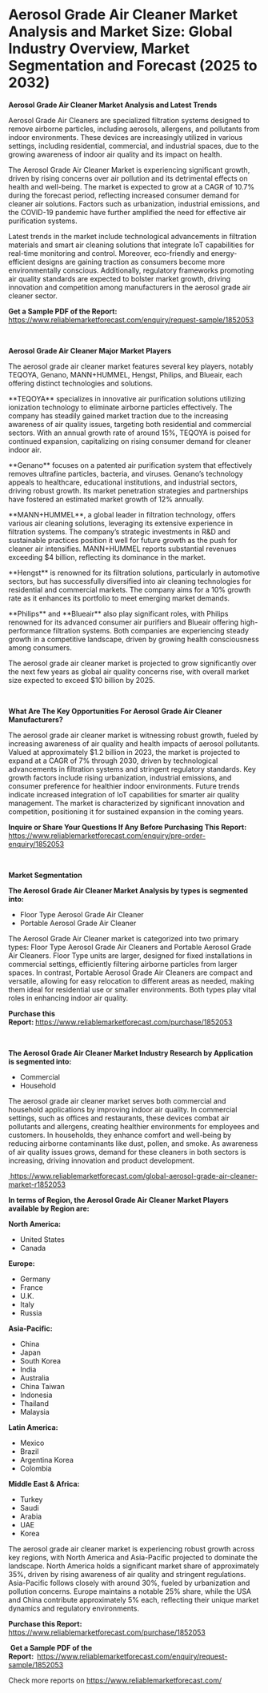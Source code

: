 <p><h1>Aerosol Grade Air Cleaner Market Analysis and Market Size: Global Industry Overview, Market Segmentation and Forecast (2025 to 2032)</h1></p><p><strong>Aerosol Grade Air Cleaner Market Analysis and Latest Trends</strong></p>
<p><p>Aerosol Grade Air Cleaners are specialized filtration systems designed to remove airborne particles, including aerosols, allergens, and pollutants from indoor environments. These devices are increasingly utilized in various settings, including residential, commercial, and industrial spaces, due to the growing awareness of indoor air quality and its impact on health.</p><p>The Aerosol Grade Air Cleaner Market is experiencing significant growth, driven by rising concerns over air pollution and its detrimental effects on health and well-being. The market is expected to grow at a CAGR of 10.7% during the forecast period, reflecting increased consumer demand for cleaner air solutions. Factors such as urbanization, industrial emissions, and the COVID-19 pandemic have further amplified the need for effective air purification systems.</p><p>Latest trends in the market include technological advancements in filtration materials and smart air cleaning solutions that integrate IoT capabilities for real-time monitoring and control. Moreover, eco-friendly and energy-efficient designs are gaining traction as consumers become more environmentally conscious. Additionally, regulatory frameworks promoting air quality standards are expected to bolster market growth, driving innovation and competition among manufacturers in the aerosol grade air cleaner sector.</p></p>
<p><strong>Get a Sample PDF of the Report:&nbsp;</strong> <a href="https://www.reliablemarketforecast.com/enquiry/request-sample/1852053?utm_campaign=1903&utm_medium=2&utm_source=Github&utm_content=ia&utm_term=07012025&utm_id=aerosol-grade-air-cleaner">https://www.reliablemarketforecast.com/enquiry/request-sample/1852053</a></p>
<p>&nbsp;</p>
<p><strong>Aerosol Grade Air Cleaner Major Market Players</strong></p>
<p><p>The aerosol grade air cleaner market features several key players, notably TEQOYA, Genano, MANN+HUMMEL, Hengst, Philips, and Blueair, each offering distinct technologies and solutions.</p><p>**TEQOYA** specializes in innovative air purification solutions utilizing ionization technology to eliminate airborne particles effectively. The company has steadily gained market traction due to the increasing awareness of air quality issues, targeting both residential and commercial sectors. With an annual growth rate of around 15%, TEQOYA is poised for continued expansion, capitalizing on rising consumer demand for cleaner indoor air.</p><p>**Genano** focuses on a patented air purification system that effectively removes ultrafine particles, bacteria, and viruses. Genano’s technology appeals to healthcare, educational institutions, and industrial sectors, driving robust growth. Its market penetration strategies and partnerships have fostered an estimated market growth of 12% annually.</p><p>**MANN+HUMMEL**, a global leader in filtration technology, offers various air cleaning solutions, leveraging its extensive experience in filtration systems. The company’s strategic investments in R&D and sustainable practices position it well for future growth as the push for cleaner air intensifies. MANN+HUMMEL reports substantial revenues exceeding $4 billion, reflecting its dominance in the market.</p><p>**Hengst** is renowned for its filtration solutions, particularly in automotive sectors, but has successfully diversified into air cleaning technologies for residential and commercial markets. The company aims for a 10% growth rate as it enhances its portfolio to meet emerging market demands.</p><p>**Philips** and **Blueair** also play significant roles, with Philips renowned for its advanced consumer air purifiers and Blueair offering high-performance filtration systems. Both companies are experiencing steady growth in a competitive landscape, driven by growing health consciousness among consumers.</p><p>The aerosol grade air cleaner market is projected to grow significantly over the next few years as global air quality concerns rise, with overall market size expected to exceed $10 billion by 2025.</p></p>
<p>&nbsp;</p>
<p><strong>What Are The Key Opportunities For Aerosol Grade Air Cleaner Manufacturers?</strong></p>
<p><p>The aerosol grade air cleaner market is witnessing robust growth, fueled by increasing awareness of air quality and health impacts of aerosol pollutants. Valued at approximately $1.2 billion in 2023, the market is projected to expand at a CAGR of 7% through 2030, driven by technological advancements in filtration systems and stringent regulatory standards. Key growth factors include rising urbanization, industrial emissions, and consumer preference for healthier indoor environments. Future trends indicate increased integration of IoT capabilities for smarter air quality management. The market is characterized by significant innovation and competition, positioning it for sustained expansion in the coming years.</p></p>
<p><strong>Inquire or Share Your Questions If Any Before Purchasing This Report:</strong> <a href="https://www.reliablemarketforecast.com/enquiry/pre-order-enquiry/1852053?utm_campaign=1903&utm_medium=2&utm_source=Github&utm_content=ia&utm_term=07012025&utm_id=aerosol-grade-air-cleaner">https://www.reliablemarketforecast.com/enquiry/pre-order-enquiry/1852053</a></p>
<p>&nbsp;</p>
<p><strong>Market Segmentation</strong></p>
<p><strong>The Aerosol Grade Air Cleaner Market Analysis by types is segmented into:</strong></p>
<p><ul><li>Floor Type Aerosol Grade Air Cleaner</li><li>Portable Aerosol Grade Air Cleaner</li></ul></p>
<p><p>The Aerosol Grade Air Cleaner market is categorized into two primary types: Floor Type Aerosol Grade Air Cleaners and Portable Aerosol Grade Air Cleaners. Floor Type units are larger, designed for fixed installations in commercial settings, efficiently filtering airborne particles from larger spaces. In contrast, Portable Aerosol Grade Air Cleaners are compact and versatile, allowing for easy relocation to different areas as needed, making them ideal for residential use or smaller environments. Both types play vital roles in enhancing indoor air quality.</p></p>
<p><strong>Purchase this Report:&nbsp;</strong><a href="https://www.reliablemarketforecast.com/purchase/1852053?utm_campaign=1903&utm_medium=2&utm_source=Github&utm_content=ia&utm_term=07012025&utm_id=aerosol-grade-air-cleaner">https://www.reliablemarketforecast.com/purchase/1852053</a></p>
<p>&nbsp;</p>
<p><strong>The Aerosol Grade Air Cleaner Market Industry Research by Application is segmented into:</strong></p>
<p><ul><li>Commercial</li><li>Household</li></ul></p>
<p><p>The aerosol grade air cleaner market serves both commercial and household applications by improving indoor air quality. In commercial settings, such as offices and restaurants, these devices combat air pollutants and allergens, creating healthier environments for employees and customers. In households, they enhance comfort and well-being by reducing airborne contaminants like dust, pollen, and smoke. As awareness of air quality issues grows, demand for these cleaners in both sectors is increasing, driving innovation and product development.</p></p>
<p><a href="https://www.reliablemarketforecast.com/global-aerosol-grade-air-cleaner-market-r1852053?utm_campaign=1903&utm_medium=2&utm_source=Github&utm_content=ia&utm_term=07012025&utm_id=aerosol-grade-air-cleaner">&nbsp;https://www.reliablemarketforecast.com/global-aerosol-grade-air-cleaner-market-r1852053</a></p>
<p><strong>In terms of Region, the Aerosol Grade Air Cleaner Market Players available by Region are:</strong></p>
<p>
    <p> <strong> North America: </strong>
        <ul>
            <li>United States</li>
            <li>Canada</li>
        </ul>
        </p> 
    <p> <strong> Europe: </strong>
        <ul>
            <li>Germany</li>
            <li>France</li>
            <li>U.K.</li>
            <li>Italy</li>
            <li>Russia</li>
        </ul>
        </p> 
    <p> <strong> Asia-Pacific: </strong>
        <ul>
            <li>China</li>
            <li>Japan</li>
            <li>South Korea</li>
            <li>India</li>
            <li>Australia</li>
            <li>China Taiwan</li>
            <li>Indonesia</li>
            <li>Thailand</li>
            <li>Malaysia</li>
        </ul>
        </p> 
    <p> <strong> Latin America: </strong>
        <ul>
            <li>Mexico</li>
            <li>Brazil</li>
            <li>Argentina Korea</li>
            <li>Colombia</li>
        </ul>
        </p> 
    <p> <strong> Middle East & Africa: </strong>
        <ul>
            <li>Turkey</li>
            <li>Saudi</li>
            <li>Arabia</li>
            <li>UAE</li>
            <li>Korea</li>
        </ul>
    </p>
    </p>
<p><p>The aerosol grade air cleaner market is experiencing robust growth across key regions, with North America and Asia-Pacific projected to dominate the landscape. North America holds a significant market share of approximately 35%, driven by rising awareness of air quality and stringent regulations. Asia-Pacific follows closely with around 30%, fueled by urbanization and pollution concerns. Europe maintains a notable 25% share, while the USA and China contribute approximately 5% each, reflecting their unique market dynamics and regulatory environments.</p></p>
<p><strong>Purchase this Report: </strong><a href="https://www.reliablemarketforecast.com/purchase/1852053?utm_campaign=1903&utm_medium=2&utm_source=Github&utm_content=ia&utm_term=07012025&utm_id=aerosol-grade-air-cleaner">https://www.reliablemarketforecast.com/purchase/1852053</a></p>
<p>&nbsp;<strong>Get a Sample PDF of the Report:&nbsp;&nbsp;</strong><a href="https://www.reliablemarketforecast.com/enquiry/request-sample/1852053?utm_campaign=1903&utm_medium=2&utm_source=Github&utm_content=ia&utm_term=07012025&utm_id=aerosol-grade-air-cleaner">https://www.reliablemarketforecast.com/enquiry/request-sample/1852053</a></p>
<p><strong></strong></p>
<p>Check more reports on <a href="https://www.reliablemarketforecast.com/?utm_campaign=1903&utm_medium=2&utm_source=Github&utm_content=ia&utm_term=07012025&utm_id=aerosol-grade-air-cleaner">https://www.reliablemarketforecast.com/</a></p>